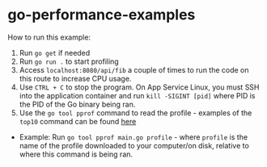 # go-performance-examples

How to run this example:
1. Run `go get` if needed
2. Run `go run .` to start profiling
3. Access `localhost:8080/api/fib` a couple of times to run the code on this route to increase CPU usage.
4. Use `CTRL + C` to stop the program. On App Service Linux, you must SSH into the application container and run `kill -SIGINT [pid]` where PID is the PID of the Go binary being ran.
5. Use the `go tool pprof` command to read the profile - examples of the `top10` command can be found [here](https://pkg.go.dev/net/http/pprof#section-documentation)
- Example: Run `go tool pprof main.go profile` - where `profile` is the name of the profile downloaded to your computer/on disk, relative to where this command is being ran.
